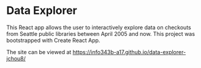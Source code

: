 # Data Explorer

This React app allows the user to interactively explore data on checkouts from Seattle public libraries between April 2005 and now. This project was bootstrapped with Create React App.

The site can be viewed at <https://info343b-a17.github.io/data-explorer-jchou8/>
